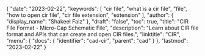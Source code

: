 {
  "date": "2023-02-22",
  "keywords": [
    "cir file",
    "what is a cir file",
    "file",
    "how to open cir file",
    "cir file extension",
    "extension"
  ],
  "author": {
    "display_name": "Shakeel Faiz"
  },
  "draft": "false",
  "toc": true,
  "title": "CIR File Format - Micro-Cap Schematic File",
  "description": "Learn about CIR file format and APIs that can create and open CIR files.",
  "linktitle": "CIR",
  "menu": {
    "docs": {
      "identifier": "cad-cir",
      "parent": "cad"
    }
  },
  "lastmod": "2023-02-22"
}

